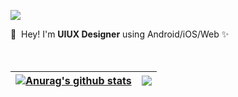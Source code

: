 <p>
  <a href="https://codingshit.tistory.com/" target="_blank"><img src="https://img.shields.io/badge/Blog-6D46DB?style=flat-square&logo=GitHub%20Sponsors&logoColor=white"/></a>
</p>



<p>
  👋&nbsp; Hey! I'm <b>UIUX Designer</b> using Android/iOS/Web ✨<br/> <br/><br/>
</p>



| <a href="https://github.com/cynhwithcode/github-readme-stats"><img align="center" src="https://github-readme-stats.vercel.app/api?username=cynhwithcode&show_icons=true&include_all_commits=true&theme=buefy&hide_border=true" alt="Anurag's github stats" /></a> | <a href="https://github.com/cynhwithcode/github-readme-stats"><img align="center" src="https://github-readme-stats.vercel.app/api/top-langs/?username=cynhwithcode&layout=compact&theme=buefy&hide_border=true" /></a> |
| ------------- | ------------- |

